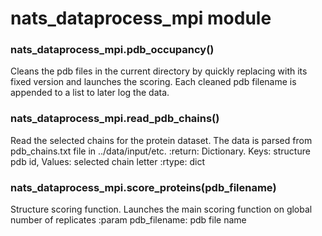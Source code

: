 # nats_dataprocess_mpi module


### nats_dataprocess_mpi.pdb_occupancy()
Cleans the pdb files in the current directory by quickly replacing with its fixed version and launches the scoring.
Each cleaned pdb filename is appended to a list to later log the data.


### nats_dataprocess_mpi.read_pdb_chains()
Read the selected chains for the protein dataset. The data is parsed from pdb_chains.txt file in
../data/input/etc.
:return: Dictionary. Keys: structure pdb id, Values: selected chain letter
:rtype: dict


### nats_dataprocess_mpi.score_proteins(pdb_filename)
Structure scoring function. Launches the main scoring function on global number of replicates
:param pdb_filename: pdb file name

